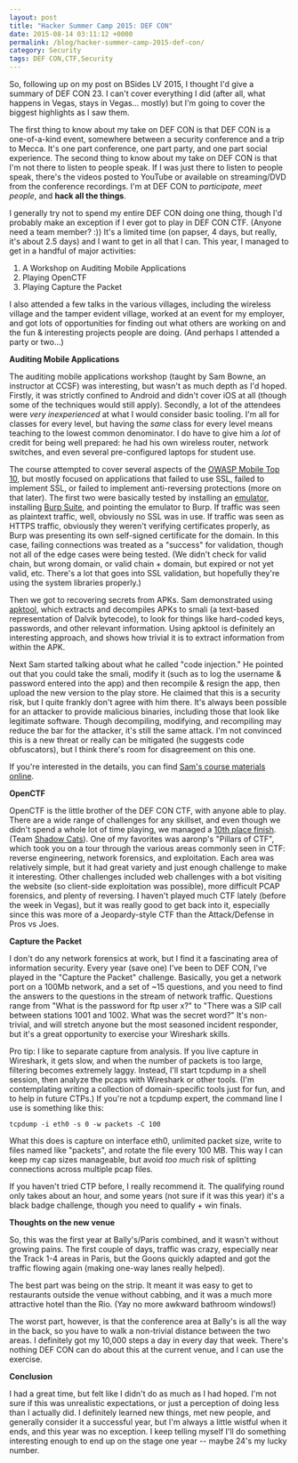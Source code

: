```yaml
---
layout: post
title: "Hacker Summer Camp 2015: DEF CON"
date: 2015-08-14 03:11:12 +0000
permalink: /blog/hacker-summer-camp-2015-def-con/
category: Security
tags: DEF CON,CTF,Security
---
```

So, following up on my post on BSides LV 2015, I thought I'd give a summary of DEF CON 23.  I can't cover everything I did (after all, what happens in Vegas, stays in Vegas... mostly) but I'm going to cover the biggest highlights as I saw them.

The first thing to know about my take on DEF CON is that DEF CON is a one-of-a-kind event, somewhere between a security conference and a trip to Mecca.  It's one part conference, one part party, and one part social experience.  The second thing to know about my take on DEF CON is that I'm not there to listen to people speak.  If I was just there to listen to people speak, there's the videos posted to YouTube or available on streaming/DVD from the conference recordings.  I'm at DEF CON to *participate*, *meet people*, and **hack all the things**.

I generally try not to spend my entire DEF CON doing one thing, though I'd probably make an exception if I ever got to play in DEF CON CTF.  (Anyone need a team member? :))  It's a limited time (on papser, 4 days, but really, it's about 2.5 days) and I want to get in all that I can.  This year, I managed to get in a handful of major activities:

1. A Workshop on Auditing Mobile Applications
2. Playing OpenCTF
3. Playing Capture the Packet

I also attended a few talks in the various villages, including the wireless village and the tamper evident village, worked at an event for my employer, and got lots of opportunities for finding out what others are working on and the fun & interesting projects people are doing.  (And perhaps I attended a party or two...)

**Auditing Mobile Applications**

The auditing mobile applications workshop (taught by Sam Bowne, an instructor at CCSF) was interesting, but wasn't as much depth as I'd hoped.  Firstly, it was strictly confined to Android and didn't cover iOS at all (though some of the techniques would still apply).  Secondly, a lot of the attendees were *very inexperienced* at what I would consider basic tooling.  I'm all for classes for every level, but having the *same* class for every level means teaching to the lowest common denominator.  I do have to give him a *lot* of credit for being well prepared: he had his own wireless router, network switches, and even several pre-configured laptops for student use.

The course attempted to cover several aspects of the [OWASP Mobile Top 10](https://www.owasp.org/index.php/Projects/OWASP_Mobile_Security_Project_-_Top_Ten_Mobile_Risks), but mostly focused on applications that failed to use SSL, failed to implement SSL, or failed to implement anti-reversing protections (more on that later).  The first two were basically tested by installing an [emulator](https://www.genymotion.com/), installing [Burp Suite](https://portswigger.net/burp/), and pointing the emulator to Burp.  If traffic was seen as plaintext traffic, well, obviously no SSL was in use.  If traffic was seen as HTTPS traffic, obviously they weren't verifying certificates properly, as Burp was presenting its own self-signed certificate for the domain.  In this case, failing connections was treated as a "success" for validation, though not all of the edge cases were being tested.  (We didn't check for valid chain, but wrong domain, or valid chain + domain, but expired or not yet valid, etc.  There's a lot that goes into SSL validation, but hopefully they're using the system libraries properly.)

Then we got to recovering secrets from APKs.  Sam demonstrated using [apktool](https://ibotpeaches.github.io/Apktool/), which extracts and decompiles APKs to smali (a text-based representation of Dalvik bytecode), to look for things like hard-coded keys, passwords, and other relevant information.  Using apktool is definitely an interesting approach, and shows how trivial it is to extract information from within the APK.

Next Sam started talking about what he called "code injection."  He pointed out that you could take the smali, modify it (such as to log the username & password entered into the app) and then recompile & resign the app, then upload the new version to the play store.  He claimed that this is a security risk, but I quite frankly don't agree with him there.  It's always been possible for an attacker to provide malicious binaries, including those that look like legitimate software.  Though decompiling, modifying, and recompiling may reduce the bar for the attacker, it's still the same attack.  I'm not convinced this is a new threat or really can be mitigated (he suggests code obfuscators), but I think there's room for disagreement on this one.

If you're interested in the details, you can find [Sam's course materials online](https://samsclass.info/128/128_BSidesLV-Defcon-2015.shtml).

**OpenCTF**

OpenCTF is the little brother of the DEF CON CTF, with anyone able to play.  There are a wide range of challenges for any skillset, and even though we didn't spend a whole lot of time playing, we managed a [10th place finish](https://ctftime.org/event/225).  (Team [Shadow Cats](https://ctftime.org/team/4710)).  One of my favorites was aaronp's "Pillars of CTF", which took you on a tour through the various areas commonly seen in CTF: reverse engineering, network forensics, and exploitation.  Each area was relatively simple, but it had great variety and just enough challenge to make it interesting.  Other challenges included web challenges with a bot visiting the website (so client-side exploitation was possible), more difficult PCAP forensics, and plenty of reversing.  I haven't played much CTF lately (before the week in Vegas), but it was really good to get back into it, especially since this was more of a Jeopardy-style CTF than the Attack/Defense in Pros vs Joes.

**Capture the Packet**

I don't do any network forensics at work, but I find it a fascinating area of information security.  Every year (save one) I've been to DEF CON, I've played in the "Capture the Packet" challenge.  Basically, you get a network port on a 100Mb network, and a set of ~15 questions, and you need to find the answers to the questions in the stream of network traffic.  Questions range from "What is the password for ftp user x?" to "There was a SIP call between stations 1001 and 1002.  What was the secret word?"  It's non-trivial, and will stretch anyone but the most seasoned incident responder, but it's a great opportunity to exercise your Wireshark skills.

Pro tip: I like to separate capture from analysis.  If you live capture in Wireshark, it gets slow, and when the number of packets is too large, filtering becomes extremely laggy.  Instead, I'll start tcpdump in a shell session, then analyze the pcaps with Wireshark or other tools.  (I'm contemplating writing a collection of domain-specific tools just for fun, and to help in future CTPs.)  If you're not a tcpdump expert, the command line I use is something like this:

    tcpdump -i eth0 -s 0 -w packets -C 100

What this does is capture on interface eth0, unlimited packet size, write to files named like "packets", and rotate the file every 100 MB.  This way I can keep my cap sizes manageable, but avoid *too much* risk of splitting connections across multiple pcap files.

If you haven't tried CTP before, I really recommend it.  The qualifying round only takes about an hour, and some years (not sure if it was this year) it's a black badge challenge, though you need to qualify + win finals.

**Thoughts on the new venue**

So, this was the first year at Bally's/Paris combined, and it wasn't without growing pains.  The first couple of days, traffic was crazy, especially near the Track 1-4 areas in Paris, but the Goons quickly adapted and got the traffic flowing again (making one-way lanes really helped).

The best part was being on the strip.  It meant it was easy to get to restaurants outside the venue without cabbing, and it was a much more attractive hotel than the Rio.  (Yay no more awkward bathroom windows!)

The worst part, however, is that the conference area at Bally's is all the way in the back, so you have to walk a non-trivial distance between the two areas.  I definitely got my 10,000 steps a day in every day that week.  There's nothing DEF CON can do about this at the current venue, and I can use the exercise.

**Conclusion**

I had a great time, but felt like I didn't do as much as I had hoped.  I'm not sure if this was unrealistic expectations, or just a perception of doing less than I actually did.  I definitely learned new things, met new people, and generally consider it a successful year, but I'm always a little wistful when it ends, and this year was no exception.  I keep telling myself I'll do something interesting enough to end up on the stage one year -- maybe 24's my lucky number.
